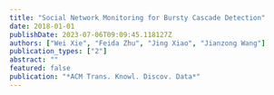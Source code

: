 ```yaml
---
title: "Social Network Monitoring for Bursty Cascade Detection"
date: 2018-01-01
publishDate: 2023-07-06T09:09:45.118127Z
authors: ["Wei Xie", "Feida Zhu", "Jing Xiao", "Jianzong Wang"]
publication_types: ["2"]
abstract: ""
featured: false
publication: "*ACM Trans. Knowl. Discov. Data*"
---
```


